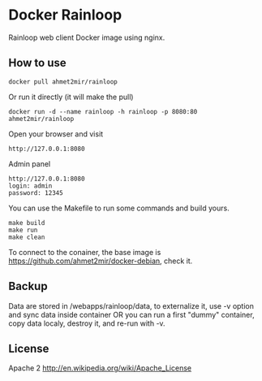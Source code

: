 Docker Rainloop
=============

Rainloop web client Docker image using nginx.

How to use
-------

	docker pull ahmet2mir/rainloop

Or run it directly (it will make the pull)

	docker run -d --name rainloop -h rainloop -p 8080:80 ahmet2mir/rainloop


Open your browser and visit 
	
	http://127.0.0.1:8080

Admin panel 

	http://127.0.0.1:8080
    login: admin
    password: 12345

You can use the Makefile to run some commands and build yours.
	
	make build
	make run
	make clean

To connect to the conainer, the base image is https://github.com/ahmet2mir/docker-debian, check it.

Backup
-----------

Data are stored in /webapps/rainloop/data, to externalize it, use -v option and sync data inside container OR you can run a first "dummy" container, copy data localy, destroy it, and re-run with -v.

License
-------

Apache 2 http://en.wikipedia.org/wiki/Apache_License
